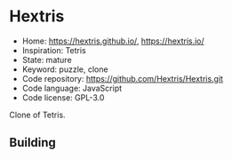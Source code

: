 # Hextris

- Home: https://hextris.github.io/, https://hextris.io/
- Inspiration: Tetris
- State: mature
- Keyword: puzzle, clone
- Code repository: https://github.com/Hextris/Hextris.git
- Code language: JavaScript
- Code license: GPL-3.0

Clone of Tetris.

## Building
